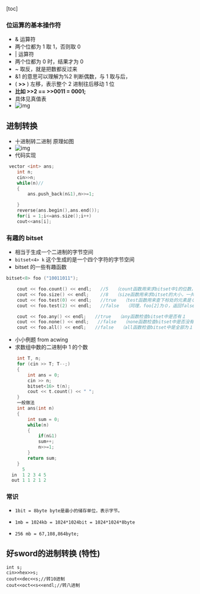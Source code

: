 [toc]

### 位运算的基本操作符

- & 运算符
- 两个位都为 1 取 1，否则取 0
- | 运算符
- 两个位都为 0 时，结果才为 0
- ~ 取反，就是把数都反过来
- &1 的意思可以理解为%2 判断偶数，与 1 取与后，
- ( **>>** ) 左移，表示整个 2 进制往后移动 1 位
- **比如 >>2 == >>0011 = 0001;**
- 具体见真值表
- ![img](C:/vscode/算法竞赛/img/例.jpg)

## 进制转换

- 十进制转二进制 原理如图
- ![img](C:/vscode/算法竞赛/img/10转2.png)
- 代码实现

```C++ {.line-numbers}
 vector <int> ans;
    int n;
    cin>>n;
    while(n)//
    {
        ans.push_back(n&1),n>>=1;

    }
    reverse(ans.begin(),ans.end());
    for(i = 1;i<=ans.size();i++)
    cout<<ans[i];
```

### 有趣的 bitset

- 相当于生成一个二进制的字节空间
- `bitset<4> k` 这个生成的是一个四个字符的字节空间
- bitset 的一些有趣函数

```C++ {.line-numbers}
bitset<8> foo ("10011011");

    cout << foo.count() << endl;　　//5　　（count函数用来求bitset中1的位数，foo中共有５个１
    cout << foo.size() << endl;　　 //8　　（size函数用来求bitset的大小，一共有８位
    cout << foo.test(0) << endl;　　//true　　（test函数用来查下标处的元素是０还是１，并返回false或true，此处foo[0]为１，返回true
    cout << foo.test(2) << endl;　　//false　　（同理，foo[2]为０，返回false

    cout << foo.any() << endl;　　//true　　（any函数检查bitset中是否有１
    cout << foo.none() << endl;　　//false　　（none函数检查bitset中是否没有１
    cout << foo.all() << endl;　　//false　　（all函数检查bitset中是全部为１
```

- 小小例题 from acwing
- 求数组中数的二进制中 1 的个数

```C++ {.line-numbers}
    int T, n;
    for (cin >> T; T--;)
    {
        int ans = 0;
        cin >> n;
        bitset<16> t(n);
        cout << t.count() << " ";
    }
    一般做法
    int ans(int n)
    {
        int sum = 0;
        while(n)
        {
            if(n&1)
            sum++;
            n>>=1;
        }
        return sum;
    }
      5
  in  1 2 3 4 5
  out 1 1 2 1 2
```

### 常识

-     1bit = 8byte byte是最小的储存单位，表示字节。
-     1mb = 1024kb = 1024*1024bit = 1024*1024*8byte
-     256 mb = 67,108,864byte;

## 好sword的进制转换 (特性)
    int s;
    cin>>hex>>s;
    cout<<dec<<s;//转10进制
    cout<<oct<<s<<endl;//转八进制
    
    